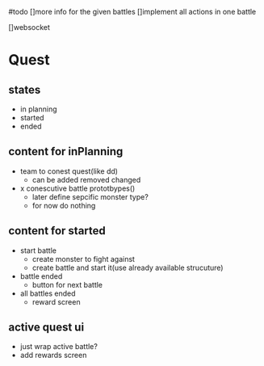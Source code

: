 #todo
[]more info for the given battles
[]implement all actions in one battle



[]websocket




# Quest

## states

- in planning
- started
- ended

## content for inPlanning

- team to conest quest(like dd)
  - can be added removed changed
- x conescutive battle prototbypes()
  - later define sepcific monster type?
  - for now do nothing

## content for started

- start battle
  - create monster to fight against
  - create battle and start it(use already available strucuture)
- battle ended
  - button for next battle
- all battles ended
  - reward screen

## active quest ui

- just wrap active battle?
- add rewards screen
